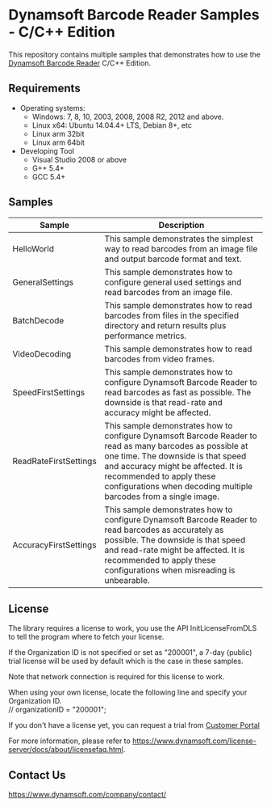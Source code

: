 # Dynamsoft Barcode Reader Samples - C/C++ Edition

This repository contains multiple samples that demonstrates how to use the <a href="https://www.dynamsoft.com/barcode-reader/overview/?product=dbr&utm_source=samples&package=c_cpp" target="_blank">Dynamsoft Barcode Reader</a> C/C++ Edition.

## Requirements
- Operating systems:
  - Windows: 7, 8, 10, 2003, 2008, 2008 R2, 2012 and above.
  - Linux x64: Ubuntu 14.04.4+ LTS, Debian 8+, etc
  - Linux arm 32bit
  - Linux arm 64bit
- Developing Tool
  - Visual Studio 2008 or above
  - G++ 5.4+  
  - GCC 5.4+

## Samples

| Sample | Description |
|---|---|
| HelloWorld | This sample demonstrates the simplest way to read barcodes from an image file and output barcode format and text. |
| GeneralSettings | This sample demonstrates how to configure general used settings and read barcodes from an image file. |
| BatchDecode | This sample demonstrates how to read barcodes from files in the specified directory and return results plus performance metrics. |
| VideoDecoding | This sample demonstrates how to read barcodes from video frames. |
| SpeedFirstSettings | This sample demonstrates how to configure Dynamsoft Barcode Reader to read barcodes as fast as possible. The downside is that read-rate and accuracy might be affected. |
| ReadRateFirstSettings | This sample demonstrates how to configure Dynamsoft Barcode Reader to read as many barcodes as possible at one time. The downside is that speed and accuracy might be affected. It is recommended to apply these configurations when decoding multiple barcodes from a single image. |
| AccuracyFirstSettings | This sample demonstrates how to configure Dynamsoft Barcode Reader to read barcodes as accurately as possible. The downside is that speed and read-rate might be affected. It is recommended to apply these configurations when misreading is unbearable. |


## License

The library requires a license to work, you use the API InitLicenseFromDLS to tell the program where to fetch your license.

If the Organization ID is not specified or set as "200001", a 7-day (public) trial license will be used by default which is the case in these samples.

Note that network connection is required for this license to work.

When using your own license, locate the following line and specify your Organization ID.  
// organizationID = "200001";

If you don't have a license yet, you can request a trial from <a href="https://www.dynamsoft.com/customer/license/trialLicense?product=dbr&utm_source=samples&package=c_cpp" target="_blank">Customer Portal</a>

For more information, please refer to https://www.dynamsoft.com/license-server/docs/about/licensefaq.html.

## Contact Us

https://www.dynamsoft.com/company/contact/
